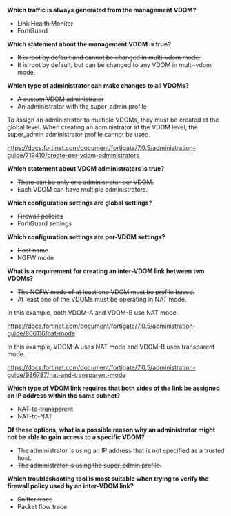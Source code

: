**Which traffic is always generated from the management VDOM?**

- ~~Link Health Monitor~~
- FortiGuard

**Which statement about the management VDOM is true?**

- ~~It is root by default and cannot be changed in multi-vdom mode.~~
- It is root by default, but can be changed to any VDOM in multi-vdom mode.

**Which type of administrator can make changes to all VDOMs?**

- ~~A custom VDOM administrator~~
- An administrator with the super_admin profile

To assign an administrator to multiple VDOMs, they must be created at the global level. When creating an administrator at the VDOM level, the super_admin administrator profile cannot be used.

https://docs.fortinet.com/document/fortigate/7.0.5/administration-guide/719410/create-per-vdom-administrators

**Which statement about VDOM administrators is true?**

- ~~There can be only one administrator per VDOM.~~
- Each VDOM can have multiple administrators.

**Which configuration settings are global settings?**

- ~~Firewall policies~~
- FortiGuard settings

**Which configuration settings are per-VDOM settings?**

- ~~Host name~~
- NGFW mode

**What is a requirement for creating an inter-VDOM link between two VDOMs?**

- ~~The NGFW mode of at least one VDOM must be profile based.~~
- At least one of the VDOMs must be operating in NAT mode.

In this example, both VDOM-A and VDOM-B use NAT mode.

https://docs.fortinet.com/document/fortigate/7.0.5/administration-guide/806116/nat-mode

In this example, VDOM-A uses NAT mode and VDOM-B uses transparent mode.

https://docs.fortinet.com/document/fortigate/7.0.5/administration-guide/986787/nat-and-transparent-mode

**Which type of VDOM link requires that both sides of the link be assigned an IP address within the same subnet?**

- ~~NAT-to-transparent~~
- NAT-to-NAT

**Of these options, what is a possible reason why an administrator might not be able to gain access to a specific VDOM?**

- The administrator is using an IP address that is not specified as a trusted host.
- ~~The administrator is using the super_admin profile.~~

**Which troubleshooting tool is most suitable when trying to verify the firewall policy used by an inter-VDOM link?**

- ~~Sniffer trace~~
- Packet flow trace
